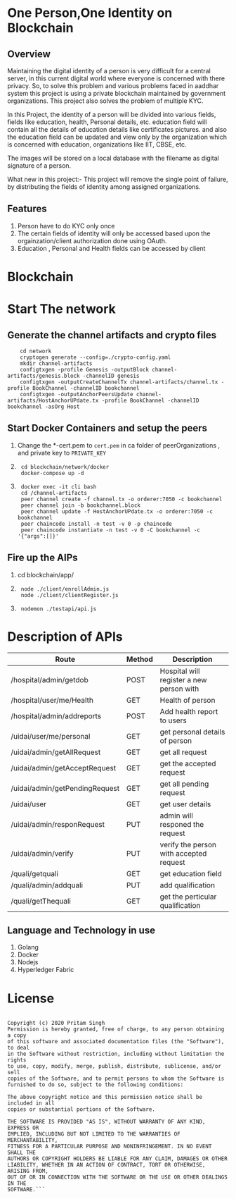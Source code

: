 # One Person,One Identity on Blockchain

## Overview
Maintaining the digital identity of a person is very difficult for a central server, in this current digital world where everyone is concerned with there privacy.
So, to solve this problem and various problems faced in aaddhar system this project is using a private blockchain maintained by government organizations. This project also solves the problem of multiple KYC.

In this Project, the identity of a person will be divided into various fields, fields like education, health,  Personal details, etc.  education field will contain all the details of education details like certificates pictures. and also the education field can be updated and view only by the organization which is concerned with education, organizations like IIT, CBSE, etc.

The images will be stored on a local database with the filename as digital signature of a person.

What new in this project:-
This project will remove the single point of failure, by distributing the fields of identity among assigned organizations.
 

## Features
1. Person have to do KYC only once
2. The certain fields of identity will only be accessed based upon the orgainzation/client authorization done using OAuth.
3. Education , Personal and Health fields can be accessed by client

# Blockchain
# Start The network
## Generate the channel artifacts and crypto files 
        cd network
        cryptogen generate --config=./crypto-config.yaml 
        mkdir channel-artifacts
        configtxgen -profile Genesis -outputBlock channel-artifacts/genesis.block -channelID genesis 
        configtxgen -outputCreateChannelTx channel-artifacts/channel.tx -profile BookChannel -channelID bookchannel 
        configtxgen -outputAnchorPeersUpdate channel-artifacts/HostAnchorUPdate.tx -profile BookChannel -channelID bookchannel -asOrg Host
## Start Docker Containers and setup the peers
1. Change the *-cert.pem to ``cert.pem`` in ca folder of peerOrganizations , and private key to ```PRIVATE_KEY```
2.      cd blockchain/network/docker
        docker-compose up -d
3.      docker exec -it cli bash
        cd /channel-artifacts
        peer channel create -f channel.tx -o orderer:7050 -c bookchannel
        peer channel join -b bookchannel.block
        peer channel update -f HostAnchorUPdate.tx -o orderer:7050 -c bookchannel
        peer chaincode install -n test -v 0 -p chaincode
        peer chaincode instantiate -n test -v 0 -C bookchannel -c '{"args":[]}'

## Fire up the AIPs
1. cd blockchain/app/
2.      node ./client/enrollAdmin.js
        node ./client/clientRegister.js
3.      nodemon ./testapi/api.js

# Description of APIs
Route | Method| Description
-------|-------|-----------|
/hospital/admin/getdob| POST | Hospital will register a new person with  
/hospital/user/me/Health | GET | Health of person
/hospital/admin/addreports| POST | Add health report to users
/uidai/user/me/personal | GET | get personal details of person
/uidai/admin/getAllRequest | GET | get all request
/uidai/admin/getAcceptRequest |GET | get the accepted request
/uidai/admin/getPendingRequest | GET | get all pending request
/uidai/user | GET| get user details
/uidai/admin/responRequest | PUT | admin will responed the request
/uidai/admin/verify | PUT| verify the person with accepted request
/quali/getquali | GET | get education field
/quali/admin/addquali | PUT |add qualification 
/quali/getThequali| GET | get the perticular qualification



## Language and Technology in use
1. Golang
2. Docker
3. Nodejs
4. Hyperledger Fabric


# License
```MIT License

Copyright (c) 2020 Pritam Singh
Permission is hereby granted, free of charge, to any person obtaining a copy
of this software and associated documentation files (the "Software"), to deal
in the Software without restriction, including without limitation the rights
to use, copy, modify, merge, publish, distribute, sublicense, and/or sell
copies of the Software, and to permit persons to whom the Software is
furnished to do so, subject to the following conditions:

The above copyright notice and this permission notice shall be included in all
copies or substantial portions of the Software.

THE SOFTWARE IS PROVIDED "AS IS", WITHOUT WARRANTY OF ANY KIND, EXPRESS OR
IMPLIED, INCLUDING BUT NOT LIMITED TO THE WARRANTIES OF MERCHANTABILITY,
FITNESS FOR A PARTICULAR PURPOSE AND NONINFRINGEMENT. IN NO EVENT SHALL THE
AUTHORS OR COPYRIGHT HOLDERS BE LIABLE FOR ANY CLAIM, DAMAGES OR OTHER
LIABILITY, WHETHER IN AN ACTION OF CONTRACT, TORT OR OTHERWISE, ARISING FROM,
OUT OF OR IN CONNECTION WITH THE SOFTWARE OR THE USE OR OTHER DEALINGS IN THE
SOFTWARE.```
